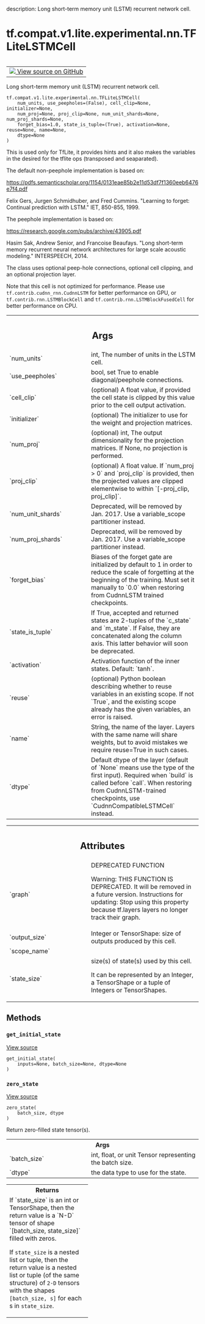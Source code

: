 description: Long short-term memory unit (LSTM) recurrent network cell.

<div itemscope itemtype="http://developers.google.com/ReferenceObject">
<meta itemprop="name" content="tf.compat.v1.lite.experimental.nn.TFLiteLSTMCell" />
<meta itemprop="path" content="Stable" />
<meta itemprop="property" content="__init__"/>
<meta itemprop="property" content="__new__"/>
<meta itemprop="property" content="get_initial_state"/>
<meta itemprop="property" content="zero_state"/>
</div>

# tf.compat.v1.lite.experimental.nn.TFLiteLSTMCell

<!-- Insert buttons and diff -->

<table class="tfo-notebook-buttons tfo-api nocontent" align="left">
<td>
  <a target="_blank" href="https://github.com/tensorflow/tensorflow/blob/r2.2/tensorflow/lite/experimental/examples/lstm/rnn_cell.py#L162-L530">
    <img src="https://www.tensorflow.org/images/GitHub-Mark-32px.png" />
    View source on GitHub
  </a>
</td>
</table>



Long short-term memory unit (LSTM) recurrent network cell.

<pre class="devsite-click-to-copy prettyprint lang-py tfo-signature-link">
<code>tf.compat.v1.lite.experimental.nn.TFLiteLSTMCell(
    num_units, use_peepholes=(False), cell_clip=None, initializer=None,
    num_proj=None, proj_clip=None, num_unit_shards=None, num_proj_shards=None,
    forget_bias=1.0, state_is_tuple=(True), activation=None, reuse=None, name=None,
    dtype=None
)
</code></pre>



<!-- Placeholder for "Used in" -->

This is used only for TfLite, it provides hints and it also makes the
variables in the desired for the tflite ops  (transposed and seaparated).

The default non-peephole implementation is based on:

  https://pdfs.semanticscholar.org/1154/0131eae85b2e11d53df7f1360eeb6476e7f4.pdf

Felix Gers, Jurgen Schmidhuber, and Fred Cummins.
"Learning to forget: Continual prediction with LSTM." IET, 850-855, 1999.

The peephole implementation is based on:

  https://research.google.com/pubs/archive/43905.pdf

Hasim Sak, Andrew Senior, and Francoise Beaufays.
"Long short-term memory recurrent neural network architectures for
 large scale acoustic modeling." INTERSPEECH, 2014.

The class uses optional peep-hole connections, optional cell clipping, and
an optional projection layer.

Note that this cell is not optimized for performance. Please use
`tf.contrib.cudnn_rnn.CudnnLSTM` for better performance on GPU, or
`tf.contrib.rnn.LSTMBlockCell` and `tf.contrib.rnn.LSTMBlockFusedCell` for
better performance on CPU.

<!-- Tabular view -->
 <table class="responsive fixed orange">
<colgroup><col width="214px"><col></colgroup>
<tr><th colspan="2"><h2 class="add-link">Args</h2></th></tr>

<tr>
<td>
`num_units`
</td>
<td>
int, The number of units in the LSTM cell.
</td>
</tr><tr>
<td>
`use_peepholes`
</td>
<td>
bool, set True to enable diagonal/peephole connections.
</td>
</tr><tr>
<td>
`cell_clip`
</td>
<td>
(optional) A float value, if provided the cell state is clipped
by this value prior to the cell output activation.
</td>
</tr><tr>
<td>
`initializer`
</td>
<td>
(optional) The initializer to use for the weight and
projection matrices.
</td>
</tr><tr>
<td>
`num_proj`
</td>
<td>
(optional) int, The output dimensionality for the projection
matrices.  If None, no projection is performed.
</td>
</tr><tr>
<td>
`proj_clip`
</td>
<td>
(optional) A float value.  If `num_proj > 0` and `proj_clip` is
provided, then the projected values are clipped elementwise to within
`[-proj_clip, proj_clip]`.
</td>
</tr><tr>
<td>
`num_unit_shards`
</td>
<td>
Deprecated, will be removed by Jan. 2017. Use a
variable_scope partitioner instead.
</td>
</tr><tr>
<td>
`num_proj_shards`
</td>
<td>
Deprecated, will be removed by Jan. 2017. Use a
variable_scope partitioner instead.
</td>
</tr><tr>
<td>
`forget_bias`
</td>
<td>
Biases of the forget gate are initialized by default to 1 in
order to reduce the scale of forgetting at the beginning of the
training. Must set it manually to `0.0` when restoring from CudnnLSTM
trained checkpoints.
</td>
</tr><tr>
<td>
`state_is_tuple`
</td>
<td>
If True, accepted and returned states are 2-tuples of the
`c_state` and `m_state`.  If False, they are concatenated along the
column axis.  This latter behavior will soon be deprecated.
</td>
</tr><tr>
<td>
`activation`
</td>
<td>
Activation function of the inner states.  Default: `tanh`.
</td>
</tr><tr>
<td>
`reuse`
</td>
<td>
(optional) Python boolean describing whether to reuse variables in
an existing scope.  If not `True`, and the existing scope already has
the given variables, an error is raised.
</td>
</tr><tr>
<td>
`name`
</td>
<td>
String, the name of the layer. Layers with the same name will share
weights, but to avoid mistakes we require reuse=True in such cases.
</td>
</tr><tr>
<td>
`dtype`
</td>
<td>
Default dtype of the layer (default of `None` means use the type of
the first input). Required when `build` is called before `call`.  When
restoring from CudnnLSTM-trained checkpoints, use
`CudnnCompatibleLSTMCell` instead.
</td>
</tr>
</table>





<!-- Tabular view -->
 <table class="responsive fixed orange">
<colgroup><col width="214px"><col></colgroup>
<tr><th colspan="2"><h2 class="add-link">Attributes</h2></th></tr>

<tr>
<td>
`graph`
</td>
<td>
DEPRECATED FUNCTION

Warning: THIS FUNCTION IS DEPRECATED. It will be removed in a future version.
Instructions for updating:
Stop using this property because tf.layers layers no longer track their graph.
</td>
</tr><tr>
<td>
`output_size`
</td>
<td>
Integer or TensorShape: size of outputs produced by this cell.
</td>
</tr><tr>
<td>
`scope_name`
</td>
<td>

</td>
</tr><tr>
<td>
`state_size`
</td>
<td>
size(s) of state(s) used by this cell.

It can be represented by an Integer, a TensorShape or a tuple of Integers
or TensorShapes.
</td>
</tr>
</table>



## Methods

<h3 id="get_initial_state"><code>get_initial_state</code></h3>

<a target="_blank" href="https://github.com/tensorflow/tensorflow/blob/r2.2/tensorflow/python/ops/rnn_cell_impl.py#L281-L309">View source</a>

<pre class="devsite-click-to-copy prettyprint lang-py tfo-signature-link">
<code>get_initial_state(
    inputs=None, batch_size=None, dtype=None
)
</code></pre>




<h3 id="zero_state"><code>zero_state</code></h3>

<a target="_blank" href="https://github.com/tensorflow/tensorflow/blob/r2.2/tensorflow/python/ops/rnn_cell_impl.py#L311-L340">View source</a>

<pre class="devsite-click-to-copy prettyprint lang-py tfo-signature-link">
<code>zero_state(
    batch_size, dtype
)
</code></pre>

Return zero-filled state tensor(s).


<!-- Tabular view -->
 <table class="responsive fixed orange">
<colgroup><col width="214px"><col></colgroup>
<tr><th colspan="2">Args</th></tr>

<tr>
<td>
`batch_size`
</td>
<td>
int, float, or unit Tensor representing the batch size.
</td>
</tr><tr>
<td>
`dtype`
</td>
<td>
the data type to use for the state.
</td>
</tr>
</table>



<!-- Tabular view -->
 <table class="responsive fixed orange">
<colgroup><col width="214px"><col></colgroup>
<tr><th colspan="2">Returns</th></tr>
<tr class="alt">
<td colspan="2">
If `state_size` is an int or TensorShape, then the return value is a
`N-D` tensor of shape `[batch_size, state_size]` filled with zeros.

If `state_size` is a nested list or tuple, then the return value is
a nested list or tuple (of the same structure) of `2-D` tensors with
the shapes `[batch_size, s]` for each s in `state_size`.
</td>
</tr>

</table>





